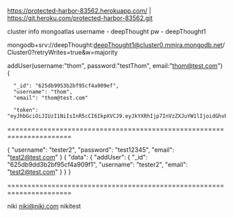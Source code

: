   https://protected-harbor-83562.herokuapp.com/ | https://git.heroku.com/protected-harbor-83562.git

  cluster info mongoatlas
  username - deepThought
  pw - deepThought1
  
  mongodb+srv://deepThought:deepThought1@cluster0.mmjra.mongodb.net/Cluster0?retryWrites=true&w=majority
  
  addUser(username:"thom", password:"testThom", email:"thom@test.com") {

      "_id": "625db9953b2bf95cf4a909ef",
      "username": "thom",
      "email": "thom@test.com"

      "token": "eyJhbGciOiJIUzI1NiIsInR5cCI6IkpXVCJ9.eyJkYXRhIjp7InVzZXJuYW1lIjoidGhvbSIsImVtYWlsIjoidGhvbUB0ZXN0LmNvbSIsIl9pZCI6IjYyNWRiOTk1M2IyYmY5NWNmNGE5MDllZiJ9LCJpYXQiOjE2NTAzMTEwODUsImV4cCI6MTY1MDMxODI4NX0.45UHkpRtpQJQEto6xXQJKA4lFvOAjaWBUkFThXUheYU"

======================================================================

{
  "username": "tester2",
  "password": "test12345",
  "email": "test2@test.com"
}
{
  "data": {
    "addUser": {
      "_id": "625db9dd3b2bf95cf4a909f1",
      "username": "tester2",
      "email": "test2@test.com"
    }
  }
}

======================================================================

niki
niki@niki.com
nikitest